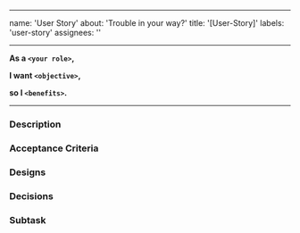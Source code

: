 
---
name: 'User Story'
about: 'Trouble in your way?'
title: '[User-Story]'
labels: 'user-story'
assignees: ''

---

**As a `<your role>`,**

**I want `<objective>`,**

**so I `<benefits>`.**

--- 

### Description
<!-- Short and concise description -->


### Acceptance Criteria
<!-- Acceptance criteria -->

### Designs
<!-- Designs relating to this story -->

### Decisions
<!-- Any important decisions -->

### Subtask
<!-- What work need to be done to complete this story -->
